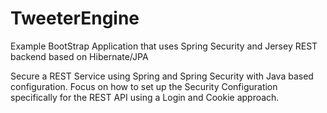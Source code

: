 # TweeterEngine
Example BootStrap Application that uses Spring Security and Jersey REST backend based on Hibernate/JPA

Secure a REST Service using Spring and Spring Security with Java based configuration. Focus on how to set up the Security Configuration specifically for the REST API using a Login and Cookie approach.
